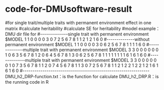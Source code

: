# code-for-DMUsoftware-result
#for single trait/multiple traits with permanent environment effect in one matrix
#calculate heritability
#calculate SE for heritability
#model example：
DMU dir file for
#--------------single trait with permanent environment 
$MODEL
1 1 0 0 0
0
3 0 7 2 5 6 7 8 1 1 
2 1 2
1 6
0
#--------------without permanent environment
$MODEL
1 1 0 0 0
0
3 0 6 2 5 6 7 8 1
1 1
1 6
0
#--------------multiple trait with permanent environment 
$MODEL
3 3 0 0 0
0
0
0
1 0 6 3 5 6 7 8 1
2 0 6 4 5 6 7 8 1
3 0 6 2 5 6 7 8 1
1 1
1 1
1 1
1 6
1 6
1 6
0 
#--------------multiple trait with permanent environment 
$MODEL
3 3 0 0 0
0
0
0
1 0 7 3 5 6 7 8 1 1
2 0 7 4 5 6 7 8 1 1
3 0 7 2 5 6 7 8 1 1
2 1 2
2 1 2
2 1 2
1 6
1 6
1 6
0 
#----------------------------------------------------------------
DMU_h2_DRP-function.txt：is the function for calculate
DMU_h2_DRP.R：is the running code in R
